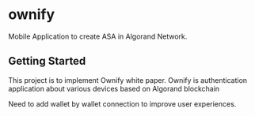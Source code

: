 # ownify

Mobile Application to create ASA in Algorand Network.

## Getting Started
This project is to implement Ownify white paper. 
Ownify is authentication application about various devices based on Algorand blockchain 

Need to add wallet by wallet connection to improve user experiences. 
